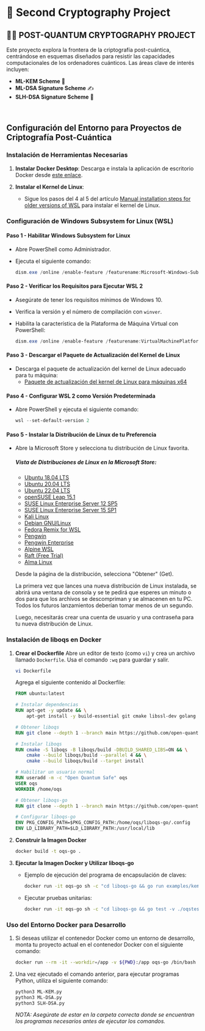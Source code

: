 # 🔐 Second Cryptography Project

## 🕵️‍♂️ POST-QUANTUM CRYPTOGRAPHY PROJECT

Este proyecto explora la frontera de la criptografía post-cuántica, centrándose en esquemas diseñados para resistir las capacidades computacionales de los ordenadores cuánticos. Las áreas clave de interés incluyen:

- **ML-KEM Scheme** 🧩
- **ML-DSA Signature Scheme** ✍️
- **SLH-DSA Signature Scheme** 📜

&nbsp;
## Configuración del Entorno para Proyectos de Criptografía Post-Cuántica

### Instalación de Herramientas Necesarias

1. **Instalar Docker Desktop**: Descarga e instala la aplicación de escritorio Docker desde [este enlace](https://www.docker.com/products/docker-desktop/).

2. **Instalar el Kernel de Linux**:
    - Sigue los pasos del 4 al 5 del artículo [Manual installation steps for older versions of WSL](https://learn.microsoft.com/en-us/windows/wsl/install-manual) para instalar el kernel de Linux.

### Configuración de Windows Subsystem for Linux (WSL)

#### Paso 1 - Habilitar Windows Subsystem for Linux

- Abre PowerShell como Administrador.
- Ejecuta el siguiente comando:

  ```powershell
  dism.exe /online /enable-feature /featurename:Microsoft-Windows-Subsystem-Linux /all /norestart
  ```

#### Paso 2 - Verificar los Requisitos para Ejecutar WSL 2

- Asegúrate de tener los requisitos mínimos de Windows 10.
- Verifica la versión y el número de compilación con `winver`.
- Habilita la característica de la Plataforma de Máquina Virtual con PowerShell:

  ```powershell
  dism.exe /online /enable-feature /featurename:VirtualMachinePlatform /all /norestart
  ```

#### Paso 3 - Descargar el Paquete de Actualización del Kernel de Linux

- Descarga el paquete de actualización del kernel de Linux adecuado para tu máquina:
  - [Paquete de actualización del kernel de Linux para máquinas x64](https://wslstorestorage.blob.core.windows.net/wslblob/wsl_update_x64.msi)

#### Paso 4 - Configurar WSL 2 como Versión Predeterminada
- Abre PowerShell y ejecuta el siguiente comando:
  ```powershell
  wsl --set-default-version 2
  ```

#### Paso 5 - Instalar la Distribución de Linux de tu Preferencia

- Abre la Microsoft Store y selecciona tu distribución de Linux favorita.

  ##### Vista de Distribuciones de Linux en la Microsoft Store:

  - [Ubuntu 18.04 LTS](https://www.microsoft.com/store/apps/9N9TNGVNDL3Q)
  - [Ubuntu 20.04 LTS](https://www.microsoft.com/store/apps/9N6SVWS3RX71)
  - [Ubuntu 22.04 LTS](https://www.microsoft.com/store/apps/9PN20MSR04DW)
  - [openSUSE Leap 15.1](https://www.microsoft.com/store/apps/9NJFZK00FGKV)
  - [SUSE Linux Enterprise Server 12 SP5](https://www.microsoft.com/store/apps/9MZ0DJ7V4R0)
  - [SUSE Linux Enterprise Server 15 SP1](https://www.microsoft.com/store/apps/9NQVQDNF98Z7)
  - [Kali Linux](https://www.microsoft.com/store/apps/9PKR34TNCV07)
  - [Debian GNU/Linux](https://www.microsoft.com/store/apps/9MSVKQC78PK6)
  - [Fedora Remix for WSL](https://www.microsoft.com/store/apps/9N6GDM4K2HN1)
  - [Pengwin](https://www.microsoft.com/store/apps/9NV1GV1PXZ6P)
  - [Pengwin Enterprise](https://www.microsoft.com/store/apps/9NPXTS9K1FXP)
  - [Alpine WSL](https://www.microsoft.com/store/apps/9P804CRF0395)
  - [Raft (Free Trial)](https://www.microsoft.com/store/apps/9NSL5B1C5B8G)
  - [Alma Linux](https://www.microsoft.com/store/apps/9N3T9C7MSXG4)
  
  Desde la página de la distribución, selecciona "Obtener" (Get).
  
  La primera vez que lances una nueva distribución de Linux instalada, se abrirá una ventana de consola y se te pedirá que esperes un minuto o dos para que los archivos se descompriman y se almacenen en tu PC. Todos los futuros lanzamientos deberían tomar menos de un segundo.
  
  Luego, necesitarás crear una cuenta de usuario y una contraseña para tu nueva distribución de Linux.
  
### Instalación de liboqs en Docker
1. **Crear el Dockerfile**
  Abre un editor de texto (como `vi`) y crea un archivo llamado `Dockerfile`. Usa el comando `:wq` para guardar y salir.

    ```bash
    vi Dockerfile
    ```

    Agrega el siguiente contenido al Dockerfile:

    ```Dockerfile
    FROM ubuntu:latest

    # Instalar dependencias
    RUN apt-get -y update && \
        apt-get install -y build-essential git cmake libssl-dev golang

    # Obtener liboqs
    RUN git clone --depth 1 --branch main https://github.com/open-quantum-safe/liboqs

    # Instalar liboqs
    RUN cmake -S liboqs -B liboqs/build -DBUILD_SHARED_LIBS=ON && \
        cmake --build liboqs/build --parallel 4 && \
        cmake --build liboqs/build --target install

    # Habilitar un usuario normal
    RUN useradd -m -c "Open Quantum Safe" oqs
    USER oqs
    WORKDIR /home/oqs

    # Obtener liboqs-go
    RUN git clone --depth 1 --branch main https://github.com/open-quantum-safe/liboqs-go.git

    # Configurar liboqs-go
    ENV PKG_CONFIG_PATH=$PKG_CONFIG_PATH:/home/oqs/liboqs-go/.config
    ENV LD_LIBRARY_PATH=$LD_LIBRARY_PATH:/usr/local/lib
    ```

2. **Construir la Imagen Docker**

    ```bash
    docker build -t oqs-go .
    ```

3. **Ejecutar la Imagen Docker y Utilizar liboqs-go**

    - Ejemplo de ejecución del programa de encapsulación de claves:

      ```bash
      docker run -it oqs-go sh -c "cd liboqs-go && go run examples/kem/kem.go"
      ```

    - Ejecutar pruebas unitarias:

      ```bash
      docker run -it oqs-go sh -c "cd liboqs-go && go test -v ./oqstests"
      ```

### Uso del Entorno Docker para Desarrollo

1. Si deseas utilizar el contenedor Docker como un entorno de desarrollo, monta tu proyecto actual en el contenedor Docker con el siguiente comando:

      ```bash
      docker run --rm -it --workdir=/app -v ${PWD}:/app oqs-go /bin/bash
      ```

2. Una vez ejecutado el comando anterior, para ejecutar programas Python, utiliza el siguiente comando:

    ```bash
    python3 ML-KEM.py
    python3 ML-DSA.py
    python3 SLH-DSA.py
    ```

   *NOTA: Asegúrate de estar en la carpeta correcta donde se encuentran los programas necesarios antes de ejecutar los comandos.*
